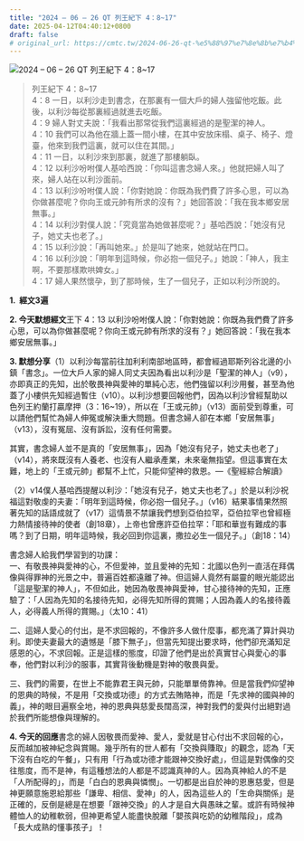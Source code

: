 ```yaml
---
title: "2024 – 06 – 26 QT 列王紀下 4：8~17"
date: 2025-04-12T04:40:12+0800
draft: false
# original_url: https://cmtc.tw/2024-06-26-qt-%e5%88%97%e7%8e%8b%e7%b4%80%e4%b8%8b-4%ef%bc%9a817
---
```


![2024 – 06 – 26 QT 列王紀下 4：8~17](/images/qt.jpg  "2024 – 06 – 26 QT 列王紀下 4：8~17")

> 列王紀下 4：8~17  
> 4：8 一日，以利沙走到書念，在那裏有一個大戶的婦人強留他吃飯。此後，以利沙每從那裏經過就進去吃飯。  
> 4：9 婦人對丈夫說：「我看出那常從我們這裏經過的是聖潔的神人。  
> 4：10 我們可以為他在牆上蓋一間小樓，在其中安放床榻、桌子、椅子、燈臺，他來到我們這裏，就可以住在其間。」  
> 4：11 一日，以利沙來到那裏，就進了那樓躺臥。  
> 4：12 以利沙吩咐僕人基哈西說：「你叫這書念婦人來。」他就把婦人叫了來，婦人站在以利沙面前。  
> 4：13 以利沙吩咐僕人說：「你對她說：你既為我們費了許多心思，可以為你做甚麼呢？你向王或元帥有所求的沒有？」她回答說：「我在我本鄉安居無事。」  
> 4：14 以利沙對僕人說：「究竟當為她做甚麼呢？」基哈西說：「她沒有兒子，她丈夫也老了。」  
> 4：15 以利沙說：「再叫她來。」於是叫了她來，她就站在門口。  
> 4：16 以利沙說：「明年到這時候，你必抱一個兒子。」她說：「神人，我主啊，不要那樣欺哄婢女。」  
> 4：17 婦人果然懷孕，到了那時候，生了一個兒子，正如以利沙所說的。

**1.  經文3遍**

**2. 今天默想經文**王下 4：13 以利沙吩咐僕人說：「你對她說：你既為我們費了許多心思，可以為你做甚麼呢？你向王或元帥有所求的沒有？」她回答說：「我在我本鄉安居無事。」

**3. 默想分享**（1）以利沙每當前往加利利南部地區時，都會經過耶斯列谷北邊的小鎮「書念」。一位大戶人家的婦人同丈夫因為看出以利沙是「聖潔的神人」（v9），亦即真正的先知，出於敬畏神與愛神的單純心志，他們強留以利沙用餐，甚至為他蓋了小樓供先知經過暫住（v10）。以利沙想要回報他們，因為以利沙曾經幫助以色列王約蘭打贏摩押（3：16~19），所以在「王或元帥」（v13）面前受到尊重，可以請他們幫忙為婦人伸冤或解決重大問題。但書念婦人卻在本鄉「安居無事」（v13），沒有冤屈、沒有訴訟，沒有任何需要。

其實，書念婦人並不是真的「安居無事」，因為「她沒有兒子，她丈夫也老了」（v14），將來既沒有人養老、也沒有人繼承產業，未來毫無指望。但這事實在太難，地上的「王或元帥」都幫不上忙，只能仰望神的救恩。—《聖經綜合解讀》

（2）v14僕人基哈西提醒以利沙：「她沒有兒子，她丈夫也老了。」於是以利沙祝福這對敬虔的夫妻：「明年到這時候，你必抱一個兒子。」（v16）結果事情果然照著先知的話語成就了（v17）這情景不禁讓我們想到亞伯拉罕，亞伯拉罕也曾經極力熱情接待神的使者（創18章），上帝也曾應許亞伯拉罕：「耶和華豈有難成的事嗎？到了日期，明年這時候，我必回到你這裏，撒拉必生一個兒子。」（創18：14）

書念婦人給我們學習到的功課：  
一、有敬畏神與愛神的心，不但愛神，並且愛神的先知：北國以色列一直活在拜偶像與得罪神的光景之中，普遍百姓都遠離了神。但這婦人竟然有屬靈的眼光能認出「這是聖潔的神人」，不但如此，她因為敬畏神與愛神，甘心接待神的先知，正應驗了：「人因為先知的名接待先知，必得先知所得的賞賜；人因為義人的名接待義人，必得義人所得的賞賜。」（太10：41）

二、這婦人愛心的付出，是不求回報的，不像許多人做什麼事，都充滿了算計與功利。即使夫妻最大的遺憾是「膝下無子」，但當先知提出要求時，他們卻充滿知足感恩的心，不求回報。正是這樣的態度，印證了他們是出於真實甘心與愛心的事奉，他們對以利沙的服事，其實背後動機是對神的敬畏與愛。

三、我們的需要，在世上不能靠君王與元帥，只能單單倚靠神。但是當我們仰望神的恩典的時候，不是用「交換或功德」的方式去賄賂神，而是「先求神的國與神的義」，神的眼目遍察全地，神的恩典與慈愛長闊高深，神對我們的愛與付出絕對過於我們所能想像與理解的。

**4. 今天的回應**書念的婦人因敬畏而愛神、愛人，愛就是甘心付出不求回報的心，反而越加被神紀念與賞賜。幾乎所有的世人都有「交換與賺取」的觀念，認為「天下沒有白吃的午餐」，只有用「行為或功德才能跟神交換好處」，但這是對偶像的交往態度，而不是神，有這種想法的人都是不認識真神的人。因為真神給人的不是「人所配得的」，而是「白白的恩典與憐憫」。一切都是出自於神的恩惠慈愛，但是神更願意施恩給那些「謙卑、相信、愛神」的人，因為這些人的「生命與關係」是正確的，反倒是總是在想要「跟神交換」的人才是自大與愚昧之輩。或許有時候神體恤人的幼稚軟弱，但神更希望人能盡快脫離「嬰孩與吃奶的幼稚階段」，成為「長大成熟的懂事孩子」！
